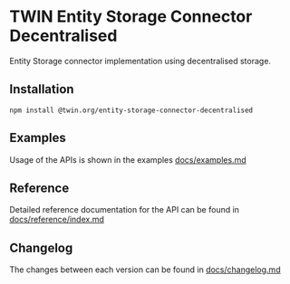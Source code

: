 # TWIN Entity Storage Connector Decentralised

Entity Storage connector implementation using decentralised storage.

## Installation

```shell
npm install @twin.org/entity-storage-connector-decentralised
```

## Examples

Usage of the APIs is shown in the examples [docs/examples.md](docs/examples.md)

## Reference

Detailed reference documentation for the API can be found in [docs/reference/index.md](docs/reference/index.md)

## Changelog

The changes between each version can be found in [docs/changelog.md](docs/changelog.md)
